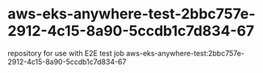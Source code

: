 # aws-eks-anywhere-test-2bbc757e-2912-4c15-8a90-5ccdb1c7d834-67
repository for use with E2E test job aws-eks-anywhere-test:2bbc757e-2912-4c15-8a90-5ccdb1c7d834-67
